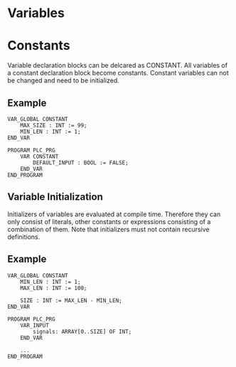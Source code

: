 # Variables

# Constants
Variable declaration blocks can be delcared as CONSTANT. All variables 
of a constant declaration block become constants. Constant variables can not be changed and need to be initialized.

## Example 
```st
VAR_GLOBAL CONSTANT
    MAX_SIZE : INT := 99;
    MIN_LEN : INT := 1;
END_VAR

PROGRAM PLC_PRG
    VAR CONSTANT
        DEFAULT_INPUT : BOOL := FALSE;
    END_VAR
END_PROGRAM
```

## Variable Initialization
Initializers of variables are evaluated at compile time. Therefore 
they can only consist of literals, other constants or expressions
consisting of a combination of them. Note that initializers must not contain
recursive definitions.

## Example
```st
VAR_GLOBAL CONSTANT
    MIN_LEN : INT := 1;
    MAX_LEN : INT := 100;

    SIZE : INT := MAX_LEN - MIN_LEN;
END_VAR

PROGRAM PLC_PRG
    VAR_INPUT
        signals: ARRAY[0..SIZE] OF INT;
    END_VAR

    ...
END_PROGRAM
```
